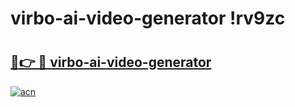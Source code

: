 # virbo-ai-video-generator !rv9zc

# <h2><a href="https://0jicp3.esa.edu.pl?title=virbo-ai-video-generator&ref=rv9zc">🔗👉 🔴 virbo-ai-video-generator</a></h2>

[![acn](https://github.com/user-attachments/assets/0f9c940e-d8b0-45ae-aac7-cd30a18b3e1c)](https://0jicp3.esa.edu.pl?title=virbo-ai-video-generator&ref=rv9zc)

